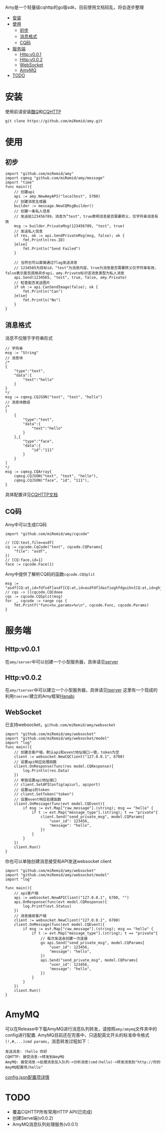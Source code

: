 Amy是一个轻量级cqhttp的go版sdk，目前使用文档较乱，将会逐步整理
- [安装](#安装)
- [使用](#使用)
    - [初步](#初步)
    - [消息格式](#消息格式)
    - [CQ码](#cq码)
- [服务端](#服务端)
    - [Http:v0.0.1](#http:v0.0.1)
    - [Http:v0.0.2](#http:v0.0.2)
    - [WebSocket](#websocket)
    - [AmyMQ](#amymq)
- [TODO](#todo)
# 安装
使用前请安装[酷Q](https://cqp.cc/)和[CQHTTP](https://cqhttp.cc/docs/4.11/#/)
```
git clone https://github.com/miRemid/amy.git
```
# 使用
## 初步
```golang
import "github.com/miRemid/amy"
import cqmsg "github.com/miRemid/amy/message"
import "time"
func main(){
    // 创建api
    api := amy.NewAmyAPI("localhost", 5700)
    // 创建消息生成器
    builder := message.NewCQMsgBuilder()
    // 创建一条私人信息
    // 发送给123456789，消息为”test"，true表明消息是否需要转义，仅字符串消息有效
    msg := builder.PrivateMsg(123456789, "test", true)
    // 发送私人信息
    if res, ok := api.SendPrivateMsg(msg, false); ok {
        fmt.Println(res.ID)
    }else{
        fmt.Println("Send Failed")
    }

    // 当然也可以直接通过flag发送消息
    // 1234565为目标id，"test"为消息内容，true为消息是否需要转义仅字符串有效，false表示是否调用异步api，amy.Private标识该消息类型为私人消息
    api.Send(1234565, "test", true, false, amy.Private)
    // 检查能否发送图片
    if ok := api.CanSendImage(false); ok {
        fmt.Println("Can")
    }else{
        fmt.Println("No")
    }
}
```
## 消息格式
消息不仅限于字符串形式
```golang
// 字符串
msg := "String"
// 消息块
/*
{
    "type":"text",
    "data":{
        "text":"hello"
    }
}
*/
msg := cqmsg.CQJSON("text", "text", "hello")
// 消息块数组
/*
[
    {
        "type":"text",
        "data":{
            "text":"hello"
        }
    },{
        "type":"face",
        "data":{
            "id":"111"
        }
    }
]
*/
msg := cqmsg.CQArray{
    cqmsg.CQJSON("text", "text", "hello"),
    cqmsg.CQJSON("face", "id", "111"),
}
```
具体配置详见[CQHTTP文档](https://cqhttp.cc/docs/4.11/#/Message)
## CQ码
Amy中可以生成CQ码
```golang
import "github.com/miRemid/amy/cqcode"

// [CQ:text,file=asdf]
cq := cqcode.CqCode("text", cqcode.CQParams{
    "file": "asdf",
})
// [CQ:face,id=1]
face := cqcode.Face(1)
```
Amy中提供了解析CQ码的函数`cqcode.CQSplit`
```golang
msg := "asdf[CQ:at,id=fdfsdf]asdf[CQ:at,id=asdfdf]dasfioghfdguihn[CQ:at,id=ghjgfhj]"
// cqs -> []cqcode.CQCdoee
cqs := cqcode.CQSplit(msg)
for _, cqcode := range cqs {
    fmt.Printf("func=%v,params=%v\n", cqcode.Func, cqcode.Params)
}
```
# 服务端
## Http:v0.0.1
在`amy/server`中可以创建一个小型服务器，具体请见[server](https://github.com/miRemid/amy/tree/master/server)
## Http:v0.0.2
在`amy/tserver`中可以建立一个小型服务器，具体请见[tserver](https://github.com/miRemid/amy/tree/master/tserver)
这里有一个现成的利用`tserver`建立的Amy框架[Hanabi](https://github.com/miRemid/amy/hanabi)
## WebSocket
已支持websocket，`github.com/miRemid/amy/websocket`
```golang
import "github.com/miRemid/amy/websocket"
import "github.com/miRemid/amy/websocket/model"
import "log"
func main(){
    // 创建总客户端，默认api和event地址端口一致，token为空
    client := websocket.NewCQClient("127.0.0.1", 6700)
    // 设置api响应处理函数
    client.OnResponse(func(res model.CQResponse){
        log.Println(res.Data)
    })
    // 单独设置api地址端口
    // client.SetAPIConfig(apiurl, apiport)
    // 设置api的token
    // client.SetToken("token")
    // 设置event响应处理函数
    client.OnMessage(func(evt model.CQEvent){
        if msg := evt.Map["raw_message"].(string); msg == "hello" {
            if t := evt.Map["message_type"].(string); t == "private"{
                client.Send("send_private_msg", model.CQParams{
                    "user_id": 123456,
                    "message": "hello",
                })
            }
        }
    })
    client.Run()
}
```
你也可以单独创建消息接受和API发送websocket client
```golang
import "github.com/miRemid/amy/websocket"
import "github.com/miRemid/amy/websocket/model"
import "log"

func main(){
    // api客户端
    api := websocket.NewAPIClient("127.0.0.1", 6700, "")
    api.OnResponse(func(evt model.CQResponse){
        log.Printf(evt.Status)
    })
    // 消息接收客户端
    client := websocket.NewClient("127.0.0.1", 6700)
    client.OnMessage(func(evt model.CQEvent){                
        if msg := evt.Map["raw_message"].(string); msg == "hello" {
            if t := evt.Map["message_type"].(string); t == "private"{
                // 每次发送会创建一次连接
                go api.Send("send_private_msg", model.CQParams{
                    "user_id": 123456,
                    "message": "hello",
                })
                api.Send("send_private_msg", model.CQParams{
                    "user_id": 123456,
                    "message": "hello",
                })
            }
        }
    })
    client.Run()
}

```
# AmyMQ
可以在Release中下载AmyMQ进行消息队列转发，请按照`amy/amymq`文件夹中的config进行配置.
AmyMQ目前还在完善中，只适配英文开头的标准命令格式`[!,#,...]cmd params`，消息转发过程如下：
```
发送消息: !hello 你好
CQHTTP: 接受消息->转发到AmyMQ
AmyMQ: 接受消息->处理消息加入队列->分析消息(cmd:hello)->转发消息到"http://你的AmyMQ配置项/hello"
```
[config.json配置项详情](https://github.com/miRemid/amy/tree/master/amymq)
# TODO
- 覆盖CQHTTP所有常用HTTP API(已完成)
- 创建Serve端(v0.0.2)
- AmyMQ消息队列处理服务(v0.0.1)
